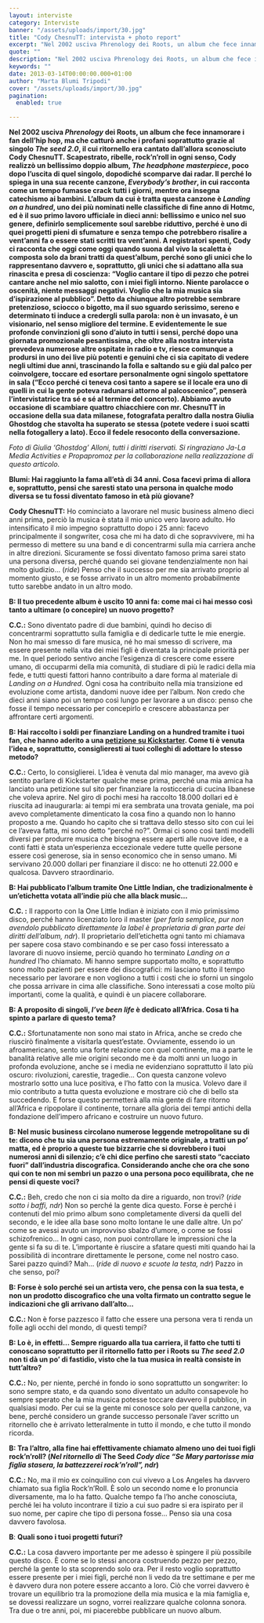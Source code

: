 ```yaml
---
layout: interviste
category: Interviste
banner: "/assets/uploads/import/30.jpg"
title: "Cody ChesnuTT: intervista + photo report"
excerpt: "Nel 2002 usciva Phrenology dei Roots, un album che fece innamorare i fan dell’hip hop, ma che catturò anche i profani soprattutto grazie al singolo The seed 2.0, il cui ritornello era cantato dall’allora sconosciuto Cody ChesnuTT. Scapestrato, ribelle, rock’n’roll in ogni senso, Cody realizzò un bellissimo doppio album, The headphone masterpiece, poco dopo l’uscita…"
quote: ""
description: "Nel 2002 usciva Phrenology dei Roots, un album che fece innamorare i fan dell’hip hop, ma che catturò anche i profani soprattutto grazie al singolo The seed 2.0, il cui ritornello era cantato dall’allora sconosciuto Cody ChesnuTT. Scapestrato, ribelle, rock’n’roll in ogni senso, Cody realizzò un bellissimo doppio album, The headphone masterpiece, poco dopo l’uscita…"
keywords: ""
date: 2013-03-14T00:00:00.000+01:00
author: "Marta Blumi Tripodi"
cover: "/assets/uploads/import/30.jpg"
pagination:
  enabled: true

---
```


**Nel 2002 usciva _Phrenology_ dei Roots, un album che fece innamorare i fan dell’hip hop, ma che catturò anche i profani soprattutto grazie al singolo _The seed 2.0_, il cui ritornello era cantato dall’allora sconosciuto Cody ChesnuTT. Scapestrato, ribelle, rock’n’roll in ogni senso, Cody realizzò un bellissimo doppio album, _The headphone masterpiece_, poco dopo l’uscita di quel singolo, dopodiché scomparve dai radar. Il perché lo spiega in una sua recente canzone, _Everybody’s brother_, in cui racconta come un tempo fumasse crack tutti i giorni, mentre ora insegna catechismo ai bambini. L’album da cui è tratta questa canzone è _Landing on a hundred_, uno dei più nominati nelle classifiche di fine anno di Hotmc, ed è il suo primo lavoro ufficiale in dieci anni: bellissimo e unico nel suo genere, definirlo semplicemente soul sarebbe riduttivo, perché è uno di quei progetti pieni di sfumature e senza tempo che potrebbero risalire a vent’anni fa o essere stati scritti tra vent’anni. A registratori spenti, Cody ci racconta che oggi come oggi quando suona dal vivo la scaletta è composta solo da brani tratti da quest’album, perché sono gli unici che lo rappresentano davvero e, soprattutto, gli unici che si adattano alla sua rinascita e presa di coscienza: “Voglio cantare il tipo di pezzo che potrei cantare anche nel mio salotto, con i miei figli intorno. Niente parolacce o oscenità, niente messaggi negativi. Voglio che la mia musica sia d’ispirazione al pubblico”. Detto da chiunque altro potrebbe sembrare pretenzioso, sciocco o bigotto, ma il suo sguardo serissimo, sereno e determinato ti induce a credergli sulla parola: non è un invasato, è un visionario, nel senso migliore del termine. E evidentemente le sue profonde convinzioni gli sono d’aiuto in tutti i sensi, perché dopo una giornata promozionale pesantissima, che oltre alla nostra intervista prevedeva numerose altre ospitate in radio e tv, riesce comunque a prodursi in uno dei live più potenti e genuini che ci sia capitato di vedere negli ultimi due anni, trascinando la folla e saltando su e giù dal palco per coinvolgere, toccare ed esortare personalmente ogni singolo spettatore in sala (“Ecco perché ci teneva così tanto a sapere se il locale era uno di quelli in cui la gente poteva radunarsi attorno al palcoscenico”, penserà l’intervistatrice tra sé e sé al termine del concerto). Abbiamo avuto occasione di scambiare quattro chiacchiere con mr. ChesnuTT in occasione della sua data milanese, fotografata peraltro dalla nostra Giulia Ghostdog che stavolta ha superato se stessa (potete vedere i suoi scatti nella fotogallery a lato). Ecco il fedele resoconto della conversazione.**

_Foto di Giulia ‘Ghostdog’ Alloni, tutti i diritti riservati. Si ringraziano Ja-La Media Activities e Propapromoz per la collaborazione nella realizzazione di questo articolo._

**Blumi: Hai raggiunto la fama all’età di 34 anni. Cosa facevi prima di allora e, soprattutto, pensi che saresti stato una persona in qualche modo diversa se tu fossi diventato famoso in età più giovane?**

**Cody ChesnuTT:** Ho cominciato a lavorare nel music business almeno dieci anni prima, perciò la musica è stata il mio unico vero lavoro adulto. Ho intensificato il mio impegno soprattutto dopo i 25 anni: facevo principalmente il songwriter, cosa che mi ha dato di che sopravvivere, mi ha permesso di mettere su una band e di concentrarmi sulla mia carriera anche in altre direzioni. Sicuramente se fossi diventato famoso prima sarei stato una persona diversa, perché quando sei giovane tendenzialmente non hai molto giudizio… (_ride_) Penso che il successo per me sia arrivato proprio al momento giusto, e se fosse arrivato in un altro momento probabilmente tutto sarebbe andato in un altro modo.

**B: Il tuo precedente album è uscito 10 anni fa: come mai ci hai messo così tanto a ultimare (o concepire) un nuovo progetto?**

**C.C.:** Sono diventato padre di due bambini, quindi ho deciso di concentrarmi soprattutto sulla famiglia e di dedicarle tutte le mie energie. Non ho mai smesso di fare musica, né ho mai smesso di scrivere, ma essere presente nella vita dei miei figli è diventata la principale priorità per me. In quel periodo sentivo anche l’esigenza di crescere come essere umano, di occuparmi della mia comunità, di studiare di più le radici della mia fede, e tutti questi fattori hanno contribuito a dare forma al materiale di _Landing on a Hundred_. Ogni cosa ha contribuito nella mia transizione ed evoluzione come artista, dandomi nuove idee per l’album. Non credo che dieci anni siano poi un tempo così lungo per lavorare a un disco: penso che fosse il tempo necessario per concepirlo e crescere abbastanza per affrontare certi argomenti.

**B: Hai raccolto i soldi per finanziare Landing on a hundred tramite i tuoi fan, che hanno aderito a una [petizione su Kickstarter](https://hotmc.com/cody-chesnutt-raccoglie-il-budget-per-il-nuovo-album-con-una-colletta/ "http://hotmc.com/cody-chesnutt-raccoglie-il-budget-per-il-nuovo-album-con-una-colletta/"). Come ti è venuta l’idea e, soprattutto, consiglieresti ai tuoi colleghi di adottare lo stesso metodo?**

**C.C.:** Certo, lo consiglierei. L’idea è venuta dal mio manager, ma avevo già sentito parlare di Kickstarter qualche mese prima, perché una mia amica ha lanciato una petizione sul sito per finanziare la rosticceria di cucina libanese che voleva aprire. Nel giro di pochi mesi ha raccolto 18.000 dollari ed è riuscita ad inaugurarla: ai tempi mi era sembrata una trovata geniale, ma poi avevo completamente dimenticato la cosa fino a quando non lo hanno proposto a me. Quando ho capito che si trattava dello stesso sito con cui lei ce l’aveva fatta, mi sono detto “perché no?”. Ormai ci sono così tanti modelli diversi per produrre musica che bisogna essere aperti alle nuove idee, e a conti fatti è stata un’esperienza eccezionale vedere tutte quelle persone essere così generose, sia in senso economico che in senso umano. Mi servivano 20.000 dollari per finanziare il disco: ne ho ottenuti 22.000 e qualcosa. Davvero straordinario.

**B: Hai pubblicato l’album tramite One Little Indian, che tradizionalmente è un’etichetta votata all’indie più che alla black music…**

**C.C. :** Il rapporto con la One Little Indian è iniziato con il mio primissimo disco, perché hanno licenziato loro il master (_per farla semplice, pur non avendolo pubblicato direttamente la label è proprietaria di gran parte dei diritti dell’album, ndr_). Il proprietario dell’etichetta ogni tanto mi chiamava per sapere cosa stavo combinando e se per caso fossi interessato a lavorare di nuovo insieme, perciò quando ho terminato _Landing on a hundred_ l’ho chiamato. Mi hanno sempre supportato molto, e soprattutto sono molto pazienti per essere dei discografici: mi lasciano tutto il tempo necessario per lavorare e non vogliono a tutti i costi che io sforni un singolo che possa arrivare in cima alle classifiche. Sono interessati a cose molto più importanti, come la qualità, e quindi è un piacere collaborare.

**B: A proposito di singoli, _I’ve been life_ è dedicato all’Africa. Cosa ti ha spinto a parlare di questo tema?**

**C.C.:** Sfortunatamente non sono mai stato in Africa, anche se credo che riuscirò finalmente a visitarla quest’estate. Ovviamente, essendo io un afroamericano, sento una forte relazione con quel continente, ma a parte le banalità relative alle mie origini secondo me è da molti anni un luogo in profonda evoluzione, anche se i media ne evidenziano soprattutto il lato più oscuro: rivoluzioni, carestie, tragedie… Con questa canzone volevo mostrarlo sotto una luce positiva, e l’ho fatto con la musica. Volevo dare il mio contributo a tutta questa evoluzione e mostrare ciò che di bello sta succedendo. E forse questo permetterà alla mia gente di fare ritorno all’Africa e ripopolare il continente, tornare alla gloria dei tempi antichi della fondazione dell’impero africano e costruire un nuovo futuro.

**B: Nel music business circolano numerose leggende metropolitane su di te: dicono che tu sia una persona estremamente originale, a tratti un po’ matta, ed è proprio a queste tue bizzarrie che si dovrebbero i tuoi numerosi anni di silenzio; c’è chi dice perfino che saresti stato “cacciato fuori” dall’industria discografica. Considerando anche che ora che sono qui con te non mi sembri un pazzo o una persona poco equilibrata, che ne pensi di queste voci?**

**C.C.:** Beh, credo che non ci sia molto da dire a riguardo, non trovi? (_ride sotto i baffi, ndr_) Non so perché la gente dica questo. Forse è perché i contenuti del mio primo album sono completamente diversi da quelli del secondo, e le idee alla base sono molto lontane le une dalle altre. Un po’ come se avessi avuto un improvviso sbalzo d’umore, o come se fossi schizofrenico… In ogni caso, non puoi controllare le impressioni che la gente si fa su di te. L’importante è riuscire a sfatare questi miti quando hai la possibilità di incontrare direttamente le persone, come nel nostro caso. Sarei pazzo quindi? Mah… (_ride di nuovo e scuote la testa, ndr_) Pazzo in che senso, poi?

**B: Forse è solo perché sei un artista vero, che pensa con la sua testa, e non un prodotto discografico che una volta firmato un contratto segue le indicazioni che gli arrivano dall’alto…**

**C.C.:** Non è forse pazzesco il fatto che essere una persona vera ti renda un folle agli occhi del mondo, di questi tempi?

**B: Lo è, in effetti… Sempre riguardo alla tua carriera, il fatto che tutti ti conoscano soprattutto per il ritornello fatto per i Roots su _The seed 2.0_ non ti dà un po’ di fastidio, visto che la tua musica in realtà consiste in tutt’altro?**

**C.C.:** No, per niente, perché in fondo io sono soprattutto un songwriter: lo sono sempre stato, e da quando sono diventato un adulto consapevole ho sempre sperato che la mia musica potesse toccare davvero il pubblico, in qualsiasi modo. Per cui se la gente mi conosce solo per quella canzone, va bene, perché considero un grande successo personale l’aver scritto un ritornello che è arrivato letteralmente in tutto il mondo, e che tutto il mondo ricorda.

**B: Tra l’altro, alla fine hai effettivamente chiamato almeno uno dei tuoi figli rock’n’roll? (_Nel ritornello di_ The Seed _Cody dice “Se Mary partorisse mia figlia stasera, la battezzerei rock’n’roll”, ndr_)**

**C.C.:** No, ma il mio ex coinquilino con cui vivevo a Los Angeles ha davvero chiamato sua figlia Rock’n’Roll. È solo un secondo nome e lo pronuncia diversamente, ma lo ha fatto. Qualche tempo fa l’ho anche conosciuta, perché lei ha voluto incontrare il tizio a cui suo padre si era ispirato per il suo nome, per capire che tipo di persona fosse… Penso sia una cosa davvero favolosa.

**B**: **Quali sono i tuoi progetti futuri?**

**C.C.:** La cosa davvero importante per me adesso è spingere il più possibile questo disco. È come se lo stessi ancora costruendo pezzo per pezzo, perché la gente lo sta scoprendo solo ora. Per il resto voglio soprattutto essere presente per i miei figli, perché non li vedo da tre settimane e per me è davvero dura non potere essere accanto a loro. Ciò che vorrei davvero è trovare un equilibrio tra la promozione della mia musica e la mia famiglia e, se dovessi realizzare un sogno, vorrei realizzare qualche colonna sonora. Tra due o tre anni, poi, mi piacerebbe pubblicare un nuovo album.